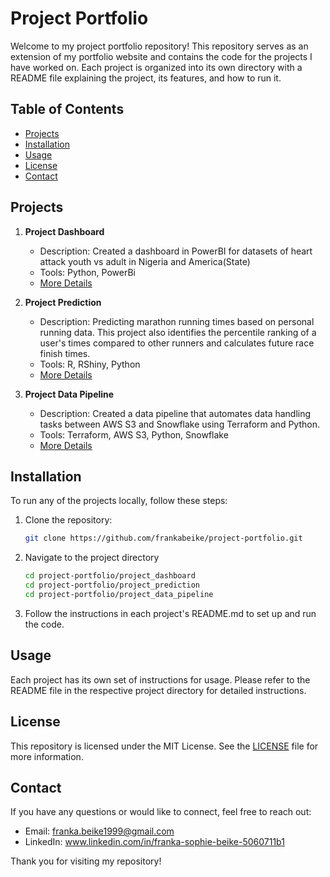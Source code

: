 # Project Portfolio

Welcome to my project portfolio repository! This repository serves as an extension of my portfolio website and contains the code for the projects I have worked on. 
Each project is organized into its own directory with a  README file explaining the project, its features, and how to run it.

## Table of Contents

- [Projects](#projects)
- [Installation](#installation)
- [Usage](#usage)
- [License](#license)
- [Contact](#contact)

## Projects

1. **Project Dashboard**
   - Description: Created a dashboard in PowerBI for datasets of heart attack youth vs adult in Nigeria and America(State)
   - Tools: Python, PowerBi
   - [More Details](Project_Dashboard)

2. **Project Prediction**
   - Description: Predicting marathon running times based on personal running data. This project also identifies the percentile ranking of a user's times compared to other runners and calculates future race finish times.
   - Tools: R, RShiny, Python
   - [More Details](Project_Prediction)

3. **Project Data Pipeline**
   - Description: Created a data pipeline that automates data handling tasks between AWS S3 and Snowflake using Terraform and Python.
   - Tools: Terraform, AWS S3, Python, Snowflake
   - [More Details](Project_Data_Pipeline)

## Installation

To run any of the projects locally, follow these steps:

1. Clone the repository:
   ```sh
   git clone https://github.com/frankabeike/project-portfolio.git
2. Navigate to the project directory
   ```sh
   cd project-portfolio/project_dashboard
   cd project-portfolio/project_prediction
   cd project-portfolio/project_data_pipeline
3. Follow the instructions in each project's README.md to set up and run the code.

## Usage

Each project has its own set of instructions for usage. Please refer to the README file in the respective project directory for detailed instructions.

## License

This repository is licensed under the MIT License. See the [LICENSE](LICENSE.md) file for more information.

## Contact

If you have any questions or would like to connect, feel free to reach out:
 - Email: franka.beike1999@gmail.com
 - LinkedIn: www.linkedin.com/in/franka-sophie-beike-5060711b1

Thank you for visiting my repository!

   
